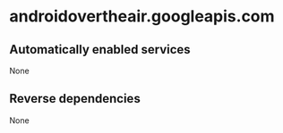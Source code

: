# androidovertheair.googleapis.com

## Automatically enabled services

None

## Reverse dependencies

None
